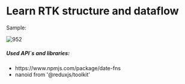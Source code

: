 # Learn RTK structure and dataflow

<p>Sample:</p>

![952](https://github.com/LysenkoDenys/rtk-structure-and-dataflow/assets/105970854/c5fcd834-4bb9-40fe-a379-3371cab580e9)

<h5>Used API`s and libraries:</h5>
<ul>
<li>https://www.npmjs.com/package/date-fns</li>
<li>nanoid from '@reduxjs/toolkit'</li>
</ul>
